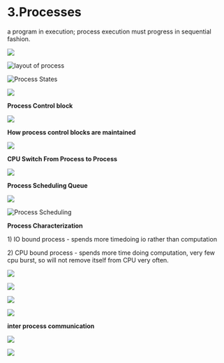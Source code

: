 # 3.Processes

a program in execution; process execution must progress in sequential fashion.

![](../.gitbook/assets/image%20%2855%29.png)

![layout of process](../.gitbook/assets/image%20%28120%29.png)



![Process States](../.gitbook/assets/image%20%2879%29.png)

![](../.gitbook/assets/image%20%28136%29.png)



**Process Control block** 

![](../.gitbook/assets/image%20%2871%29.png)



**How process control blocks are maintained** 

![](../.gitbook/assets/image%20%284%29.png)

**CPU Switch From Process to Process**

![](../.gitbook/assets/image%20%2891%29.png)

**Process Scheduling Queue**

![](../.gitbook/assets/image%20%2848%29.png)

![Process Scheduling](../.gitbook/assets/image%20%2882%29.png)

**Process Characterization** 

1\) IO bound process - spends more timedoing io rather than computation 

2\) CPU bound process - spends more time doing computation, very few cpu burst, so will not remove itself from CPU very often.



![](../.gitbook/assets/image%20%2858%29.png)

![](../.gitbook/assets/image%20%2888%29.png)



![](../.gitbook/assets/image%20%2847%29.png)

![](../.gitbook/assets/image%20%28124%29.png)

**inter process communication** 

![](../.gitbook/assets/image%20%2898%29.png)

![](../.gitbook/assets/image%20%2867%29.png)









